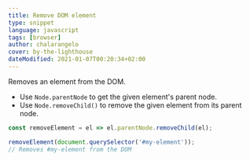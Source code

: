 ```yaml
---
title: Remove DOM element
type: snippet
language: javascript
tags: [browser]
author: chalarangelo
cover: by-the-lighthouse
dateModified: 2021-01-07T00:20:34+02:00
---
```


Removes an element from the DOM.

- Use `Node.parentNode` to get the given element's parent node.
- Use `Node.removeChild()` to remove the given element from its parent node.

```js
const removeElement = el => el.parentNode.removeChild(el);
```

```js
removeElement(document.querySelector('#my-element'));
// Removes #my-element from the DOM
```
